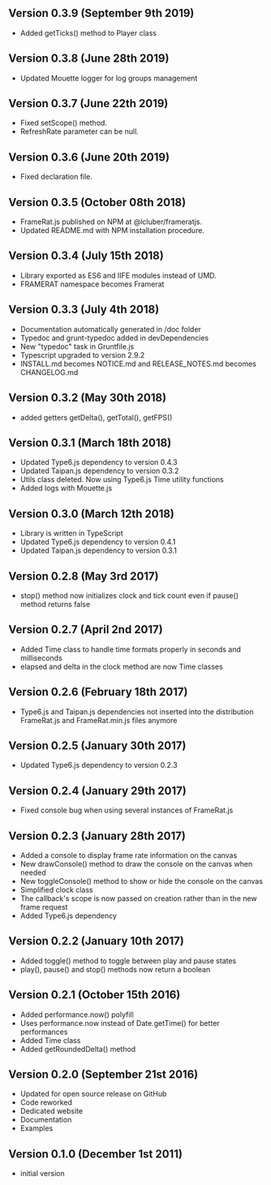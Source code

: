 Version 0.3.9 (September 9th 2019)
-----------------------------
 * Added getTicks() method to Player class

Version 0.3.8 (June 28th 2019)
-----------------------------
 * Updated Mouette logger for log groups management

Version 0.3.7 (June 22th 2019)
-----------------------------
 * Fixed setScope() method.
 * RefreshRate parameter can be null.

Version 0.3.6 (June 20th 2019)
-----------------------------
 * Fixed declaration file.

Version 0.3.5 (October 08th 2018)
-----------------------------
 * FrameRat.js published on NPM at @lcluber/frameratjs.
 * Updated README.md with NPM installation procedure.

Version 0.3.4 (July 15th 2018)
------------------------------
 * Library exported as ES6 and IIFE modules instead of UMD.
 * FRAMERAT namespace becomes Framerat

Version 0.3.3 (July 4th 2018)
------------------------------
 * Documentation automatically generated in /doc folder
 * Typedoc and grunt-typedoc added in devDependencies
 * New "typedoc" task in Gruntfile.js
 * Typescript upgraded to version 2.9.2
 * INSTALL.md becomes NOTICE.md and RELEASE_NOTES.md becomes CHANGELOG.md

Version 0.3.2 (May 30th 2018)
------------------------------
 * added getters getDelta(), getTotal(), getFPS()

Version 0.3.1 (March 18th 2018)
------------------------------
 * Updated Type6.js dependency to version 0.4.3
 * Updated Taipan.js dependency to version 0.3.2
 * Utils class deleted. Now using Type6.js Time utility functions
 * Added logs with Mouette.js

Version 0.3.0 (March 12th 2018)
------------------------------
 * Library is written in TypeScript
 * Updated Type6.js dependency to version 0.4.1
 * Updated Taipan.js dependency to version 0.3.1

Version 0.2.8 (May 3rd 2017)
------------------------------
 * stop() method now initializes clock and tick count even if pause() method returns false

Version 0.2.7 (April 2nd 2017)
------------------------------
 * Added Time class to handle time formats properly in seconds and milliseconds
 * elapsed and delta in the clock method are now Time classes

Version 0.2.6 (February 18th 2017)
------------------------------
 * Type6.js and Taipan.js dependencies not inserted into the distribution FrameRat.js and FrameRat.min.js files anymore

Version 0.2.5 (January 30th 2017)
------------------------------
 * Updated Type6.js dependency to version 0.2.3

Version 0.2.4 (January 29th 2017)
------------------------------
 * Fixed console bug when using several instances of FrameRat.js

Version 0.2.3 (January 28th 2017)
------------------------------
 * Added a console to display frame rate information on the canvas
 * New drawConsole() method to draw the console on the canvas when needed
 * New toggleConsole() method to show or hide the console on the canvas
 * Simplified clock class
 * The callback's scope is now passed on creation rather than in the new frame request
 * Added Type6.js dependency

Version 0.2.2 (January 10th 2017)
------------------------------
 * Added toggle() method to toggle between play and pause states
 * play(), pause() and stop() methods now return a boolean

Version 0.2.1 (October 15th 2016)
------------------------------
 * Added performance.now() polyfill
 * Uses performance.now instead of Date.getTime() for better performances
 * Added Time class
 * Added getRoundedDelta() method

Version 0.2.0 (September 21st 2016)
------------------------------
 * Updated for open source release on GitHub
 * Code reworked
 * Dedicated website
 * Documentation
 * Examples

Version 0.1.0 (December 1st 2011)
-----------------------------
 * initial version
